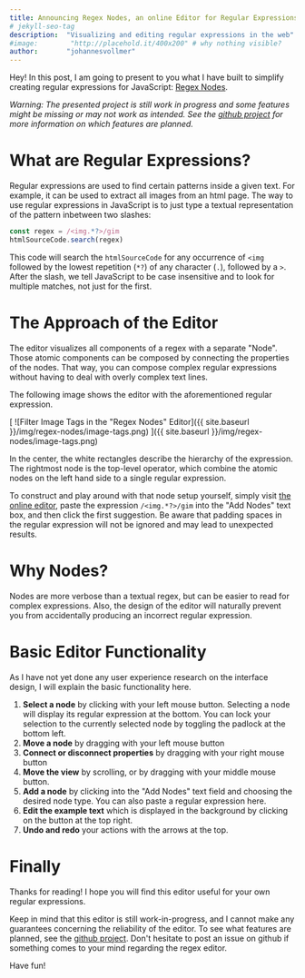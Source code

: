 ```yaml
---
title: Announcing Regex Nodes, an online Editor for Regular Expressions
# jekyll-seo-tag
description:  "Visualizing and editing regular expressions in the web"
#image:        "http://placehold.it/400x200" # why nothing visible?
author:       "johannesvollmer"
---
```


Hey! In this post, I am going to present to you 
what I have built to simplify creating regular expressions for JavaScript:
[Regex Nodes]((https://johannesvollmer.github.io/regex-nodes/)).

*Warning: The presented project is still work in progress and some features
might be missing or may not work as intended. See the 
[github project](https://github.com/johannesvollmer/regex-nodes)
for more information on which features are planned.*


# What are Regular Expressions?

Regular expressions are used to find certain 
patterns inside a given text. For example, it can be used to extract
all images from an html page. The way to use regular expressions in
JavaScript is to just type a textual representation of the pattern
inbetween two slashes:

```JavaScript
const regex = /<img.*?>/gim
htmlSourceCode.search(regex)
```

This code will search the `htmlSourceCode` for any occurrence of 
`<img` followed by the lowest repetition (`*?`)  of any character (`.`), 
followed by a `>`. After the slash, we tell JavaScript to be 
case insensitive and to look for multiple matches, not just for the first.

# The Approach of the Editor

The editor visualizes all components of a regex with a separate "Node".
Those atomic components can be composed by connecting the properties of the nodes.
That way, you can compose complex regular expressions 
without having to deal with overly complex text lines.

The following image shows the editor with the aforementioned regular expression.

[
    ![Filter Image Tags in the "Regex Nodes" Editor]({{ site.baseurl }}/img/regex-nodes/image-tags.png)
]({{ site.baseurl }}/img/regex-nodes/image-tags.png)

In the center, the white rectangles describe the hierarchy of the expression.
The rightmost node is the top-level operator, which combine the atomic
nodes on the left hand side to a single regular expression.

To construct and play around with that node setup yourself,
simply visit [the online editor]((https://johannesvollmer.github.io/regex-nodes/)), 
paste the expression `/<img.*?>/gim` into the "Add Nodes" text box,
and then click the first suggestion.
Be aware that padding spaces in the regular expression 
will not be ignored and may lead to unexpected results.

# Why Nodes?

Nodes are more verbose than a textual regex, 
but can be easier to read for complex expressions.
Also, the design of the editor will naturally prevent you 
from accidentally producing an incorrect regular expression. 


# Basic Editor Functionality <!--TODO link this header from the editor-->

As I have not yet done any user experience research 
on the interface design, I will explain the basic functionality here.

1. __Select a node__ by clicking with your left mouse button. 
   Selecting a node will display its regular expression at the bottom. 
   You can lock your selection to the currently selected node by toggling 
   the padlock at the bottom left. 
1. __Move a node__ by dragging with your left mouse button
1. __Connect or disconnect properties__ by dragging with your right mouse button
1. __Move the view__ by scrolling, or by dragging with your middle mouse button.
1. __Add a node__ by clicking into the "Add Nodes" text field 
   and choosing the desired node type. You can also paste a regular expression here.
1. __Edit the example text__ which is displayed in the background 
   by clicking on the button at the top right.
1. __Undo and redo__ your actions with the arrows at the top.


# Finally

Thanks for reading! I hope you will find this editor useful 
for your own regular expressions. 


Keep in mind that this editor is still work-in-progress, and I cannot make
any guarantees concerning the reliability of the editor. 
To see what features are planned, see the [github project](https://github.com/johannesvollmer/regex-nodes).
Don't hesitate to post an issue on github 
if something comes to your mind regarding the regex editor.

Have fun!
